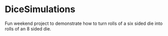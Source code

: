 # DiceSimulations

Fun weekend project to demonstrate how to turn rolls of a six sided die into rolls of an 8 sided die.
